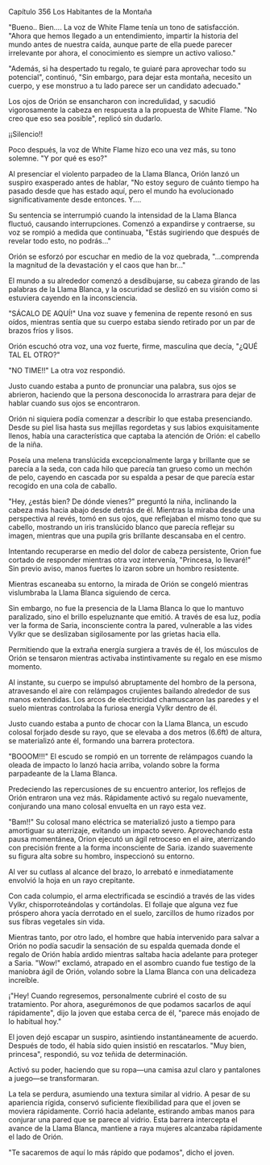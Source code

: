 
Capítulo 356 Los Habitantes de la Montaña

"Bueno.. Bien.... La voz de White Flame tenía un tono de satisfacción. "Ahora que hemos llegado a un entendimiento, impartir la historia del mundo antes de nuestra caída, aunque parte de ella puede parecer irrelevante por ahora, el conocimiento es siempre un activo valioso."

"Además, si ha despertado tu regalo, te guiaré para aprovechar todo su potencial", continuó, "Sin embargo, para dejar esta montaña, necesito un cuerpo, y ese monstruo a tu lado parece ser un candidato adecuado."

Los ojos de Orión se ensancharon con incredulidad, y sacudió vigorosamente la cabeza en respuesta a la propuesta de White Flame. "No creo que eso sea posible", replicó sin dudarlo.

¡¡Silencio!!

Poco después, la voz de White Flame hizo eco una vez más, su tono solemne. "Y por qué es eso?"

Al presenciar el violento parpadeo de la Llama Blanca, Orión lanzó un suspiro exasperado antes de hablar, "No estoy seguro de cuánto tiempo ha pasado desde que has estado aquí, pero el mundo ha evolucionado significativamente desde entonces. Y....

Su sentencia se interrumpió cuando la intensidad de la Llama Blanca fluctuó, causando interrupciones. Comenzó a expandirse y contraerse, su voz se rompió a medida que continuaba, "Estás sugiriendo que después de revelar todo esto, no podrás..."

Orión se esforzó por escuchar en medio de la voz quebrada, "...comprenda la magnitud de la devastación y el caos que han br..."

El mundo a su alrededor comenzó a desdibujarse, su cabeza girando de las palabras de la Llama Blanca, y la oscuridad se deslizó en su visión como si estuviera cayendo en la inconsciencia.

"SÁCALO DE AQUÍ!" Una voz suave y femenina de repente resonó en sus oídos, mientras sentía que su cuerpo estaba siendo retirado por un par de brazos fríos y lisos.

Orión escuchó otra voz, una voz fuerte, firme, masculina que decía, "¿QUÉ TAL EL OTRO?"

"NO TIME!!" La otra voz respondió.

Justo cuando estaba a punto de pronunciar una palabra, sus ojos se abrieron, haciendo que la persona desconocida lo arrastrara para dejar de hablar cuando sus ojos se encontraron.

Orión ni siquiera podía comenzar a describir lo que estaba presenciando. Desde su piel lisa hasta sus mejillas regordetas y sus labios exquisitamente llenos, había una característica que captaba la atención de Orión: el cabello de la niña.

Poseía una melena translúcida excepcionalmente larga y brillante que se parecía a la seda, con cada hilo que parecía tan grueso como un mechón de pelo, cayendo en cascada por su espalda a pesar de que parecía estar recogido en una cola de caballo.

"Hey, ¿estás bien? De dónde vienes?" preguntó la niña, inclinando la cabeza más hacia abajo desde detrás de él. Mientras la miraba desde una perspectiva al revés, tomó en sus ojos, que reflejaban el mismo tono que su cabello, mostrando un iris translúcido blanco que parecía reflejar su imagen, mientras que una pupila gris brillante descansaba en el centro.

Intentando recuperarse en medio del dolor de cabeza persistente, Orion fue cortado de responder mientras otra voz intervenía, "Princesa, lo llevaré!" Sin previo aviso, manos fuertes lo izaron sobre un hombro resistente.

Mientras escaneaba su entorno, la mirada de Orión se congeló mientras vislumbraba la Llama Blanca siguiendo de cerca.

Sin embargo, no fue la presencia de la Llama Blanca lo que lo mantuvo paralizado, sino el brillo espeluznante que emitió. A través de esa luz, podía ver la forma de Saria, inconsciente contra la pared, vulnerable a las vides Vylkr que se deslizaban sigilosamente por las grietas hacia ella.

Permitiendo que la extraña energía surgiera a través de él, los músculos de Orión se tensaron mientras activaba instintivamente su regalo en ese mismo momento.

Al instante, su cuerpo se impulsó abruptamente del hombro de la persona, atravesando el aire con relámpagos crujientes bailando alrededor de sus manos extendidas. Los arcos de electricidad chamuscaron las paredes y el suelo mientras controlaba la furiosa energía Vylkr dentro de él.

Justo cuando estaba a punto de chocar con la Llama Blanca, un escudo colosal forjado desde su rayo, que se elevaba a dos metros (6.6ft) de altura, se materializó ante él, formando una barrera protectora.

"BOOOM!!!" El escudo se rompió en un torrente de relámpagos cuando la oleada de impacto lo lanzó hacia arriba, volando sobre la forma parpadeante de la Llama Blanca.

Predeciendo las repercusiones de su encuentro anterior, los reflejos de Orión entraron una vez más. Rápidamente activó su regalo nuevamente, conjurando una mano colosal envuelta en un rayo esta vez.

"Bam!!" Su colosal mano eléctrica se materializó justo a tiempo para amortiguar su aterrizaje, evitando un impacto severo. Aprovechando esta pausa momentánea, Orion ejecutó un ágil retroceso en el aire, aterrizando con precisión frente a la forma inconsciente de Saria. izando suavemente su figura alta sobre su hombro, inspeccionó su entorno.

Al ver su cutlass al alcance del brazo, lo arrebató e inmediatamente envolvió la hoja en un rayo crepitante.

Con cada columpio, el arma electrificada se escindió a través de las vides Vylkr, chisporroteándolas y cortándolas. El follaje que alguna vez fue próspero ahora yacía derrotado en el suelo, zarcillos de humo rizados por sus fibras vegetales sin vida.

Mientras tanto, por otro lado, el hombre que había intervenido para salvar a Orión no podía sacudir la sensación de su espalda quemada donde el regalo de Orión había ardido mientras saltaba hacia adelante para proteger a Saria. "Wow!" exclamó, atrapado en el asombro cuando fue testigo de la maniobra ágil de Orión, volando sobre la Llama Blanca con una delicadeza increíble.

¡"Hey! Cuando regresemos, personalmente cubriré el costo de su tratamiento. Por ahora, asegurémonos de que podamos sacarlos de aquí rápidamente", dijo la joven que estaba cerca de él, "parece más enojado de lo habitual hoy."

El joven dejó escapar un suspiro, asintiendo instantáneamente de acuerdo. Después de todo, él había sido quien insistió en rescatarlos. "Muy bien, princesa", respondió, su voz teñida de determinación.

Activó su poder, haciendo que su ropa—una camisa azul claro y pantalones a juego—se transformaran.

La tela se perdura, asumiendo una textura similar al vidrio. A pesar de su apariencia rígida, conservó suficiente flexibilidad para que el joven se moviera rápidamente. Corrió hacia adelante, estirando ambas manos para conjurar una pared que se parece al vidrio. Esta barrera intercepta el avance de la Llama Blanca, mantiene a raya mujeres alcanzaba rápidamente el lado de Orión.

"Te sacaremos de aquí lo más rápido que podamos", dicho el joven.
